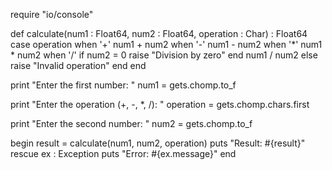 require "io/console"

def calculate(num1 : Float64, num2 : Float64, operation : Char) : Float64
  case operation
  when '+'
    num1 + num2
  when '-'
    num1 - num2
  when '*'
    num1 * num2
  when '/'
    if num2 = 0
      raise "Division by zero"
    end
    num1 / num2
  else
    raise "Invalid operation"
  end
end

print "Enter the first number: "
num1 = gets.chomp.to_f

print "Enter the operation (+, -, *, /): "
operation = gets.chomp.chars.first

print "Enter the second number: "
num2 = gets.chomp.to_f

begin
  result = calculate(num1, num2, operation)
  puts "Result: #{result}"
rescue ex : Exception
  puts "Error: #{ex.message}"
end
